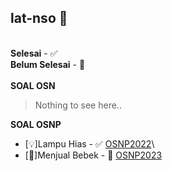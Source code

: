 ## lat-nso 🎉
\
**Selesai** - ✅\
**Belum Selesai** - 🚧\
\
**SOAL OSN**
> Nothing to see here..

**SOAL OSNP**
* [💡]Lampu Hias - ✅ [OSNP2022](https://tlx.toki.id/problems/osnp-2022/B1)\
* [🦆]Menjual Bebek - 🚧 [OSNP2023](https://tlx.toki.id/problems/osnp-2023/B1)
